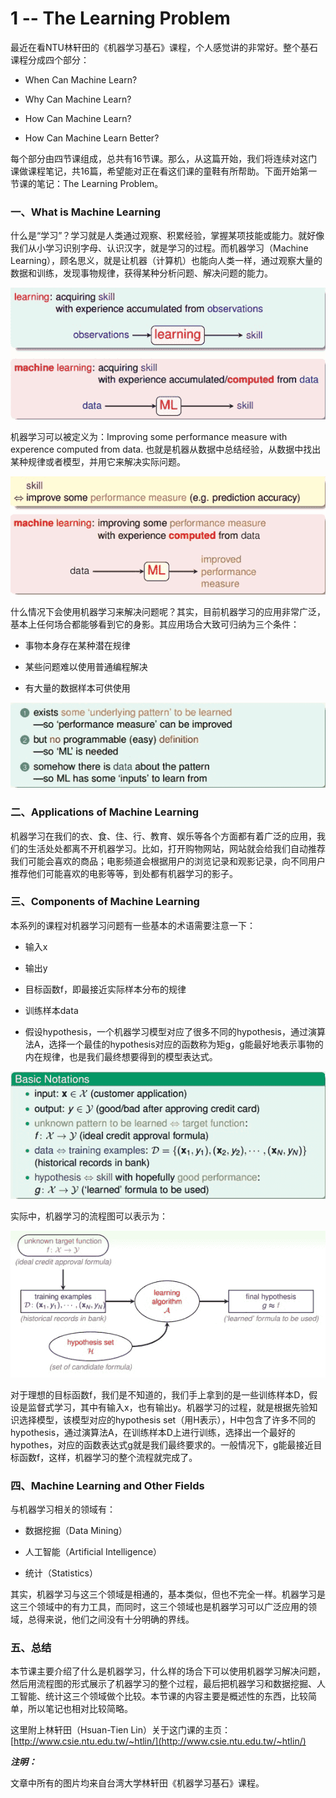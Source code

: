 # 1 -- The Learning Problem

最近在看NTU林轩田的《机器学习基石》课程，个人感觉讲的非常好。整个基石课程分成四个部分：

*   When Can Machine Learn?

*   Why Can Machine Learn?

*   How Can Machine Learn?

*   How Can Machine Learn Better?

每个部分由四节课组成，总共有16节课。那么，从这篇开始，我们将连续对这门课做课程笔记，共16篇，希望能对正在看这们课的童鞋有所帮助。下面开始第一节课的笔记：The Learning Problem。

### **一、What is Machine Learning**

什么是“学习”？学习就是人类通过观察、积累经验，掌握某项技能或能力。就好像我们从小学习识别字母、认识汉字，就是学习的过程。而机器学习（Machine Learning），顾名思义，就是让机器（计算机）也能向人类一样，通过观察大量的数据和训练，发现事物规律，获得某种分析问题、解决问题的能力。

![这里写图片描述](img/9dd2cad8a66f29e53a6318e40a7412ef.jpg)

机器学习可以被定义为：Improving some performance measure with experence computed from data. 也就是机器从数据中总结经验，从数据中找出某种规律或者模型，并用它来解决实际问题。

![这里写图片描述](img/6bfe4b629d4641ce715c2f2abf8a015d.jpg)

什么情况下会使用机器学习来解决问题呢？其实，目前机器学习的应用非常广泛，基本上任何场合都能够看到它的身影。其应用场合大致可归纳为三个条件：

*   事物本身存在某种潜在规律

*   某些问题难以使用普通编程解决

*   有大量的数据样本可供使用

![这里写图片描述](img/a592a711c257203636aa7cd6b10efcd7.jpg)

### **二、Applications of Machine Learning**

机器学习在我们的衣、食、住、行、教育、娱乐等各个方面都有着广泛的应用，我们的生活处处都离不开机器学习。比如，打开购物网站，网站就会给我们自动推荐我们可能会喜欢的商品；电影频道会根据用户的浏览记录和观影记录，向不同用户推荐他们可能喜欢的电影等等，到处都有机器学习的影子。

### **三、Components of Machine Learning**

本系列的课程对机器学习问题有一些基本的术语需要注意一下：

*   输入x

*   输出y

*   目标函数f，即最接近实际样本分布的规律

*   训练样本data

*   假设hypothesis，一个机器学习模型对应了很多不同的hypothesis，通过演算法A，选择一个最佳的hypothesis对应的函数称为矩g，g能最好地表示事物的内在规律，也是我们最终想要得到的模型表达式。

![这里写图片描述](img/44da41b76a6ba9a827af7d7f41236640.jpg)

实际中，机器学习的流程图可以表示为：

![这里写图片描述](img/c4fa6c9095756476fa7259076381f958.jpg)

对于理想的目标函数f，我们是不知道的，我们手上拿到的是一些训练样本D，假设是监督式学习，其中有输入x，也有输出y。机器学习的过程，就是根据先验知识选择模型，该模型对应的hypothesis set（用H表示），H中包含了许多不同的hypothesis，通过演算法A，在训练样本D上进行训练，选择出一个最好的hypothes，对应的函数表达式g就是我们最终要求的。一般情况下，g能最接近目标函数f，这样，机器学习的整个流程就完成了。

### **四、Machine Learning and Other Fields**

与机器学习相关的领域有：

*   数据挖掘（Data Mining）

*   人工智能（Artificial Intelligence）

*   统计（Statistics）

其实，机器学习与这三个领域是相通的，基本类似，但也不完全一样。机器学习是这三个领域中的有力工具，而同时，这三个领域也是机器学习可以广泛应用的领域，总得来说，他们之间没有十分明确的界线。

### **五、总结**

本节课主要介绍了什么是机器学习，什么样的场合下可以使用机器学习解决问题，然后用流程图的形式展示了机器学习的整个过程，最后把机器学习和数据挖掘、人工智能、统计这三个领域做个比较。本节课的内容主要是概述性的东西，比较简单，所以笔记也相对比较简略。

这里附上林轩田（Hsuan-Tien Lin）关于这门课的主页：
[http://www.csie.ntu.edu.tw/~htlin/](http://www.csie.ntu.edu.tw/~htlin/)

**_注明：_**

文章中所有的图片均来自台湾大学林轩田《机器学习基石》课程。